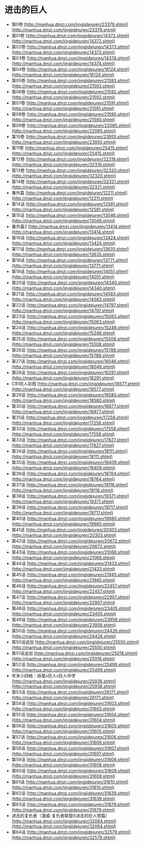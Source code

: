 # 进击的巨人 #
* 第0卷  [http://manhua.dmzj.com/jingjidejuren/23379.shtml](http://manhua.dmzj.com/jingjidejuren/23379.shtml)
* 第01卷  [http://manhua.dmzj.com/jingjidejuren/14372.shtml](http://manhua.dmzj.com/jingjidejuren/14372.shtml)
* 第02卷  [http://manhua.dmzj.com/jingjidejuren/14373.shtml](http://manhua.dmzj.com/jingjidejuren/14373.shtml)
* 第03卷  [http://manhua.dmzj.com/jingjidejuren/14374.shtml](http://manhua.dmzj.com/jingjidejuren/14374.shtml)
* 第04卷  [http://manhua.dmzj.com/jingjidejuren/16124.shtml](http://manhua.dmzj.com/jingjidejuren/16124.shtml)
* 第05卷  [http://manhua.dmzj.com/jingjidejuren/21593.shtml](http://manhua.dmzj.com/jingjidejuren/21593.shtml)
* 第06卷  [http://manhua.dmzj.com/jingjidejuren/21592.shtml](http://manhua.dmzj.com/jingjidejuren/21592.shtml)
* 第07卷  [http://manhua.dmzj.com/jingjidejuren/21591.shtml](http://manhua.dmzj.com/jingjidejuren/21591.shtml)
* 第08卷  [http://manhua.dmzj.com/jingjidejuren/21590.shtml](http://manhua.dmzj.com/jingjidejuren/21590.shtml)
* 第09卷  [http://manhua.dmzj.com/jingjidejuren/22085.shtml](http://manhua.dmzj.com/jingjidejuren/22085.shtml)
* 第10卷  [http://manhua.dmzj.com/jingjidejuren/23955.shtml](http://manhua.dmzj.com/jingjidejuren/23955.shtml)
* 第11卷  [http://manhua.dmzj.com/jingjidejuren/25415.shtml](http://manhua.dmzj.com/jingjidejuren/25415.shtml)
* 第12卷  [http://manhua.dmzj.com/jingjidejuren/32319.shtml](http://manhua.dmzj.com/jingjidejuren/32319.shtml)
* 第13卷  [http://manhua.dmzj.com/jingjidejuren/32320.shtml](http://manhua.dmzj.com/jingjidejuren/32320.shtml)
* 第14卷  [http://manhua.dmzj.com/jingjidejuren/32321.shtml](http://manhua.dmzj.com/jingjidejuren/32321.shtml)
* 番外篇  [http://manhua.dmzj.com/jingjidejuren/12211.shtml](http://manhua.dmzj.com/jingjidejuren/12211.shtml)
* 第14话  [http://manhua.dmzj.com/jingjidejuren/12581.shtml](http://manhua.dmzj.com/jingjidejuren/12581.shtml)
* 第15话  [http://manhua.dmzj.com/jingjidejuren/13046.shtml](http://manhua.dmzj.com/jingjidejuren/13046.shtml)
* 番外篇2  [http://manhua.dmzj.com/jingjidejuren/13414.shtml](http://manhua.dmzj.com/jingjidejuren/13414.shtml)
* 第16话  [http://manhua.dmzj.com/jingjidejuren/13424.shtml](http://manhua.dmzj.com/jingjidejuren/13424.shtml)
* 第17话  [http://manhua.dmzj.com/jingjidejuren/13635.shtml](http://manhua.dmzj.com/jingjidejuren/13635.shtml)
* 第18话  [http://manhua.dmzj.com/jingjidejuren/13771.shtml](http://manhua.dmzj.com/jingjidejuren/13771.shtml)
* 第19话  [http://manhua.dmzj.com/jingjidejuren/14051.shtml](http://manhua.dmzj.com/jingjidejuren/14051.shtml)
* 第20话  [http://manhua.dmzj.com/jingjidejuren/14340.shtml](http://manhua.dmzj.com/jingjidejuren/14340.shtml)
* 第21话  [http://manhua.dmzj.com/jingjidejuren/14563.shtml](http://manhua.dmzj.com/jingjidejuren/14563.shtml)
* 第22话  [http://manhua.dmzj.com/jingjidejuren/14797.shtml](http://manhua.dmzj.com/jingjidejuren/14797.shtml)
* 第23话  [http://manhua.dmzj.com/jingjidejuren/15063.shtml](http://manhua.dmzj.com/jingjidejuren/15063.shtml)
* 第24话  [http://manhua.dmzj.com/jingjidejuren/15248.shtml](http://manhua.dmzj.com/jingjidejuren/15248.shtml)
* 第25话  [http://manhua.dmzj.com/jingjidejuren/15508.shtml](http://manhua.dmzj.com/jingjidejuren/15508.shtml)
* 第26话  [http://manhua.dmzj.com/jingjidejuren/15788.shtml](http://manhua.dmzj.com/jingjidejuren/15788.shtml)
* 第27话  [http://manhua.dmzj.com/jingjidejuren/16046.shtml](http://manhua.dmzj.com/jingjidejuren/16046.shtml)
* 第28话  [http://manhua.dmzj.com/jingjidejuren/16291.shtml](http://manhua.dmzj.com/jingjidejuren/16291.shtml)
* C81同人彩图  [http://manhua.dmzj.com/jingjidejuren/16577.shtml](http://manhua.dmzj.com/jingjidejuren/16577.shtml)
* 第29话  [http://manhua.dmzj.com/jingjidejuren/16580.shtml](http://manhua.dmzj.com/jingjidejuren/16580.shtml)
* 第30话  [http://manhua.dmzj.com/jingjidejuren/16877.shtml](http://manhua.dmzj.com/jingjidejuren/16877.shtml)
* 第31话  [http://manhua.dmzj.com/jingjidejuren/17258.shtml](http://manhua.dmzj.com/jingjidejuren/17258.shtml)
* 第32话  [http://manhua.dmzj.com/jingjidejuren/17558.shtml](http://manhua.dmzj.com/jingjidejuren/17558.shtml)
* 第33话  [http://manhua.dmzj.com/jingjidejuren/17827.shtml](http://manhua.dmzj.com/jingjidejuren/17827.shtml)
* 第34话  [http://manhua.dmzj.com/jingjidejuren/18111.shtml](http://manhua.dmzj.com/jingjidejuren/18111.shtml)
* 第35话  [http://manhua.dmzj.com/jingjidejuren/18409.shtml](http://manhua.dmzj.com/jingjidejuren/18409.shtml)
* 第36话  [http://manhua.dmzj.com/jingjidejuren/18764.shtml](http://manhua.dmzj.com/jingjidejuren/18764.shtml)
* 第37话  [http://manhua.dmzj.com/jingjidejuren/19116.shtml](http://manhua.dmzj.com/jingjidejuren/19116.shtml)
* 第38话  [http://manhua.dmzj.com/jingjidejuren/19371.shtml](http://manhua.dmzj.com/jingjidejuren/19371.shtml)
* 第39话  [http://manhua.dmzj.com/jingjidejuren/19717.shtml](http://manhua.dmzj.com/jingjidejuren/19717.shtml)
* 第40话  [http://manhua.dmzj.com/jingjidejuren/19980.shtml](http://manhua.dmzj.com/jingjidejuren/19980.shtml)
* 第41话  [http://manhua.dmzj.com/jingjidejuren/20303.shtml](http://manhua.dmzj.com/jingjidejuren/20303.shtml)
* 第42话  [http://manhua.dmzj.com/jingjidejuren/20672.shtml](http://manhua.dmzj.com/jingjidejuren/20672.shtml)
* 第43话  [http://manhua.dmzj.com/jingjidejuren/21066.shtml](http://manhua.dmzj.com/jingjidejuren/21066.shtml)
* 第44话  [http://manhua.dmzj.com/jingjidejuren/21433.shtml](http://manhua.dmzj.com/jingjidejuren/21433.shtml)
* 第45话  [http://manhua.dmzj.com/jingjidejuren/21945.shtml](http://manhua.dmzj.com/jingjidejuren/21945.shtml)
* 第46话  [http://manhua.dmzj.com/jingjidejuren/22457.shtml](http://manhua.dmzj.com/jingjidejuren/22457.shtml)
* 第47话  [http://manhua.dmzj.com/jingjidejuren/22907.shtml](http://manhua.dmzj.com/jingjidejuren/22907.shtml)
* 第48话  [http://manhua.dmzj.com/jingjidejuren/23405.shtml](http://manhua.dmzj.com/jingjidejuren/23405.shtml)
* 第49话  [http://manhua.dmzj.com/jingjidejuren/23958.shtml](http://manhua.dmzj.com/jingjidejuren/23958.shtml)
* 第50话  [http://manhua.dmzj.com/jingjidejuren/24426.shtml](http://manhua.dmzj.com/jingjidejuren/24426.shtml)
* 第50话追加  [http://manhua.dmzj.com/jingjidejuren/25550.shtml](http://manhua.dmzj.com/jingjidejuren/25550.shtml)
* 第51话追加  [http://manhua.dmzj.com/jingjidejuren/25018.shtml](http://manhua.dmzj.com/jingjidejuren/25018.shtml)
* 第52话  [http://manhua.dmzj.com/jingjidejuren/25499.shtml](http://manhua.dmzj.com/jingjidejuren/25499.shtml)
* 年末小四格：妖尾x巨人x巨人中学  [http://manhua.dmzj.com/jingjidejuren/25938.shtml](http://manhua.dmzj.com/jingjidejuren/25938.shtml)
* 第53话  [http://manhua.dmzj.com/jingjidejuren/26171.shtml](http://manhua.dmzj.com/jingjidejuren/26171.shtml)
* 第54话  [http://manhua.dmzj.com/jingjidejuren/31603.shtml](http://manhua.dmzj.com/jingjidejuren/31603.shtml)
* 第55话  [http://manhua.dmzj.com/jingjidejuren/31604.shtml](http://manhua.dmzj.com/jingjidejuren/31604.shtml)
* 第56话  [http://manhua.dmzj.com/jingjidejuren/31605.shtml](http://manhua.dmzj.com/jingjidejuren/31605.shtml)
* 第57话  [http://manhua.dmzj.com/jingjidejuren/31606.shtml](http://manhua.dmzj.com/jingjidejuren/31606.shtml)
* 第58话  [http://manhua.dmzj.com/jingjidejuren/31607.shtml](http://manhua.dmzj.com/jingjidejuren/31607.shtml)
* 第59话  [http://manhua.dmzj.com/jingjidejuren/31608.shtml](http://manhua.dmzj.com/jingjidejuren/31608.shtml)
* 第60话  [http://manhua.dmzj.com/jingjidejuren/31609.shtml](http://manhua.dmzj.com/jingjidejuren/31609.shtml)
* 第61话  [http://manhua.dmzj.com/jingjidejuren/31610.shtml](http://manhua.dmzj.com/jingjidejuren/31610.shtml)
* 第62话  [http://manhua.dmzj.com/jingjidejuren/31639.shtml](http://manhua.dmzj.com/jingjidejuren/31639.shtml)
* 第63话  [http://manhua.dmzj.com/jingjidejuren/31879.shtml](http://manhua.dmzj.com/jingjidejuren/31879.shtml)
* 进击的复仇者（漫威-复仇者联盟X进击的巨人短篇）  [http://manhua.dmzj.com/jingjidejuren/32064.shtml](http://manhua.dmzj.com/jingjidejuren/32064.shtml)
* 第64话  [http://manhua.dmzj.com/jingjidejuren/32579.shtml](http://manhua.dmzj.com/jingjidejuren/32579.shtml)
